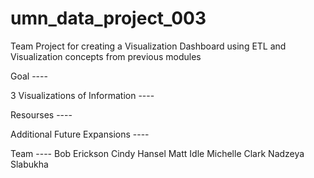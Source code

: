 # umn_data_project_003
Team Project for creating a Visualization Dashboard using ETL and Visualization concepts from previous modules

Goal ----



3 Visualizations of Information ----


Resourses ----


Additional Future Expansions ----


Team ----
  Bob Erickson
  Cindy Hansel
  Matt Idle
  Michelle Clark
  Nadzeya Slabukha
